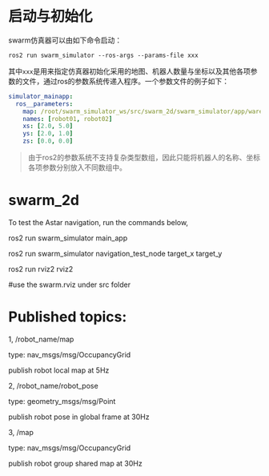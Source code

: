 # 启动与初始化

swarm仿真器可以由如下命令启动：

```shell
ros2 run swarm_simulator --ros-args --params-file xxx
```

其中`xxx`是用来指定仿真器初始化采用的地图、机器人数量与坐标以及其他各项参数的文件，通过ros的参数系统传递入程序。一个参数文件的例子如下：

```yaml
simulator_mainapp:
  ros__parameters:
    map: /root/swarm_simulator_ws/src/swarm_2d/swarm_simulator/app/warehouse_01.png #必须指定绝对坐标
    names: [robot01, robot02]
    xs: [2.0, 5.0]
    ys: [2.0, 1.0]
    zs: [0.0, 0.0]
```

> 由于ros2的参数系统不支持复杂类型数组，因此只能将机器人的名称、坐标各项参数分别放入不同数组中。

# swarm_2d

To test the Astar navigation, run the commands below, 

ros2 run swarm_simulator main_app

ros2 run swarm_simulator navigation_test_node target_x  target_y

ros2 run rviz2 rviz2 

#use the swarm.rviz under src folder


# Published topics:
1, /robot_name/map   

type: nav_msgs/msg/OccupancyGrid

publish robot local map at 5Hz

2, /robot_name/robot_pose

type: geometry_msgs/msg/Point

publish robot pose in global frame at 30Hz

3, /map

type: nav_msgs/msg/OccupancyGrid

publish robot group shared map at 30Hz
